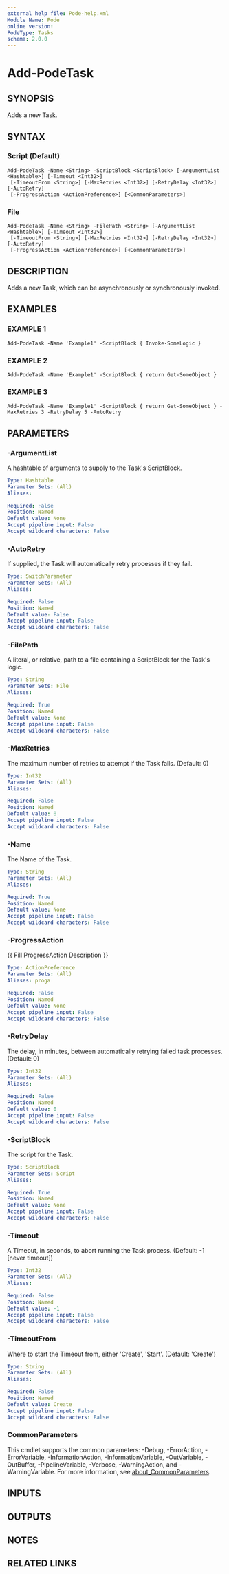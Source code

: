 ```yaml
---
external help file: Pode-help.xml
Module Name: Pode
online version:
PodeType: Tasks
schema: 2.0.0
---
```


# Add-PodeTask

## SYNOPSIS
Adds a new Task.

## SYNTAX

### Script (Default)
```
Add-PodeTask -Name <String> -ScriptBlock <ScriptBlock> [-ArgumentList <Hashtable>] [-Timeout <Int32>]
 [-TimeoutFrom <String>] [-MaxRetries <Int32>] [-RetryDelay <Int32>] [-AutoRetry]
 [-ProgressAction <ActionPreference>] [<CommonParameters>]
```

### File
```
Add-PodeTask -Name <String> -FilePath <String> [-ArgumentList <Hashtable>] [-Timeout <Int32>]
 [-TimeoutFrom <String>] [-MaxRetries <Int32>] [-RetryDelay <Int32>] [-AutoRetry]
 [-ProgressAction <ActionPreference>] [<CommonParameters>]
```

## DESCRIPTION
Adds a new Task, which can be asynchronously or synchronously invoked.

## EXAMPLES

### EXAMPLE 1
```
Add-PodeTask -Name 'Example1' -ScriptBlock { Invoke-SomeLogic }
```

### EXAMPLE 2
```
Add-PodeTask -Name 'Example1' -ScriptBlock { return Get-SomeObject }
```

### EXAMPLE 3
```
Add-PodeTask -Name 'Example1' -ScriptBlock { return Get-SomeObject } -MaxRetries 3 -RetryDelay 5 -AutoRetry
```

## PARAMETERS

### -ArgumentList
A hashtable of arguments to supply to the Task's ScriptBlock.

```yaml
Type: Hashtable
Parameter Sets: (All)
Aliases:

Required: False
Position: Named
Default value: None
Accept pipeline input: False
Accept wildcard characters: False
```

### -AutoRetry
If supplied, the Task will automatically retry processes if they fail.

```yaml
Type: SwitchParameter
Parameter Sets: (All)
Aliases:

Required: False
Position: Named
Default value: False
Accept pipeline input: False
Accept wildcard characters: False
```

### -FilePath
A literal, or relative, path to a file containing a ScriptBlock for the Task's logic.

```yaml
Type: String
Parameter Sets: File
Aliases:

Required: True
Position: Named
Default value: None
Accept pipeline input: False
Accept wildcard characters: False
```

### -MaxRetries
The maximum number of retries to attempt if the Task fails.
(Default: 0)

```yaml
Type: Int32
Parameter Sets: (All)
Aliases:

Required: False
Position: Named
Default value: 0
Accept pipeline input: False
Accept wildcard characters: False
```

### -Name
The Name of the Task.

```yaml
Type: String
Parameter Sets: (All)
Aliases:

Required: True
Position: Named
Default value: None
Accept pipeline input: False
Accept wildcard characters: False
```

### -ProgressAction
{{ Fill ProgressAction Description }}

```yaml
Type: ActionPreference
Parameter Sets: (All)
Aliases: proga

Required: False
Position: Named
Default value: None
Accept pipeline input: False
Accept wildcard characters: False
```

### -RetryDelay
The delay, in minutes, between automatically retrying failed task processes.
(Default: 0)

```yaml
Type: Int32
Parameter Sets: (All)
Aliases:

Required: False
Position: Named
Default value: 0
Accept pipeline input: False
Accept wildcard characters: False
```

### -ScriptBlock
The script for the Task.

```yaml
Type: ScriptBlock
Parameter Sets: Script
Aliases:

Required: True
Position: Named
Default value: None
Accept pipeline input: False
Accept wildcard characters: False
```

### -Timeout
A Timeout, in seconds, to abort running the Task process.
(Default: -1 \[never timeout\])

```yaml
Type: Int32
Parameter Sets: (All)
Aliases:

Required: False
Position: Named
Default value: -1
Accept pipeline input: False
Accept wildcard characters: False
```

### -TimeoutFrom
Where to start the Timeout from, either 'Create', 'Start'.
(Default: 'Create')

```yaml
Type: String
Parameter Sets: (All)
Aliases:

Required: False
Position: Named
Default value: Create
Accept pipeline input: False
Accept wildcard characters: False
```

### CommonParameters
This cmdlet supports the common parameters: -Debug, -ErrorAction, -ErrorVariable, -InformationAction, -InformationVariable, -OutVariable, -OutBuffer, -PipelineVariable, -Verbose, -WarningAction, and -WarningVariable. For more information, see [about_CommonParameters](http://go.microsoft.com/fwlink/?LinkID=113216).

## INPUTS

## OUTPUTS

## NOTES

## RELATED LINKS
